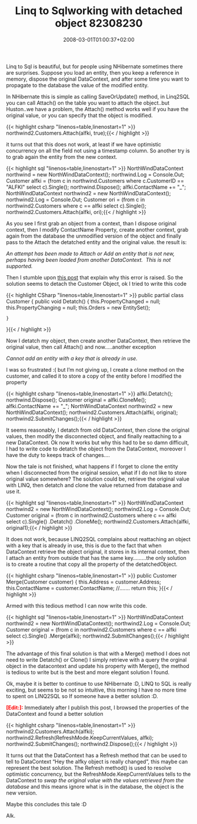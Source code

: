 ﻿---
title: "Linq to Sqlworking with detached object 82308230"
description: ""
date: 2008-03-01T01:00:37+02:00
draft: false
tags: [Uncategorized]
categories: [NET framework]
---
Linq to Sql is beautiful, but for people using NHibernate sometimes there are surprises. Suppose you load an entity, then you keep a reference in memory, dispose the original DataContext, and after some time you want to propagate to the database the value of the modified entity.

In NHibernate this is simple as calling SaveOrUpdate() method, in Linq2SQL you can call Attach() on the table you want to attach the object..but Huston..we have a problem, the Attach() method works well if you have the original value, or you can specify that the object is modified.

{{< highlight csharp "linenos=table,linenostart=1" >}}
northwind2.Customers.Attach(alfki, true);{{< / highlight >}}

<!-- Code inserted with Steve Dunn's Windows Live Writer Code Formatter Plugin.  http://dunnhq.com -->

it turns out that this does not work, at least if we have optimistic concurrency on all the field not using a timestamp column. So another try is to grab again the entity from the new context.

{{< highlight sql "linenos=table,linenostart=1" >}}
NorthWindDataContext northwind = new NorthWindDataContext();
northwind.Log = Console.Out;
Customer alfki = (from c in northwind.Customers
                  where c.CustomerID == "ALFKI"
                  select c).Single<Customer>();
northwind.Dispose();
alfki.ContactName += "_";
NorthWindDataContext northwind2 = new NorthWindDataContext();
northwind2.Log = Console.Out;
Customer ori = (from c in northwind2.Customers
 where c == alfki
 select c).Single<Customer>();
northwind2.Customers.Attach(alfki, ori);{{< / highlight >}}

<!-- Code inserted with Steve Dunn's Windows Live Writer Code Formatter Plugin.  http://dunnhq.com -->

As you see I first grab an object from a context, than I dispose original context, then I modify ContactName Property, create another context, grab again from the database the unmodified version of the object and finally pass to the Attach the detatched entity and the original value. the result is:

*An attempt has been made to Attach or Add an entity that is not new, perhaps having been loaded from another DataContext.  This is not supported.*

Then I stumble upon [this post](http://weblogs.asp.net/omarzabir/archive/2007/12/08/linq-to-sql-how-to-attach-object-to-a-different-data-context.aspx) that explain why this error is raised. So the solution seems to detach the Customer Object, ok I tried to write this code

{{< highlight CSharp "linenos=table,linenostart=1" >}}
public partial class Customer
{
    public void Detatch() {
        this.PropertyChanged = null;
        this.PropertyChanging = null;
        this.Orders = new EntitySet<Order>();

    }
}{{< / highlight >}}

<!-- Code inserted with Steve Dunn's Windows Live Writer Code Formatter Plugin.  http://dunnhq.com -->

Now I detatch my object, then create another DataContext, then retrieve the original value, then call Attach() and now…..another exception

*Cannot add an entity with a key that is already in use.*

I was so frustrated :( but I’m not giving up, I create a clone method on the customer, and called it to store a copy of the entity before I modified the property

{{< highlight csharp "linenos=table,linenostart=1" >}}
alfki.Detatch();
northwind.Dispose();
Customer original = alfki.CloneMe();
alfki.ContactName += "_";
NorthWindDataContext northwind2 = new NorthWindDataContext();
northwind2.Customers.Attach(alfki, original);
northwind2.SubmitChanges();{{< / highlight >}}

<!-- Code inserted with Steve Dunn's Windows Live Writer Code Formatter Plugin.  http://dunnhq.com -->

It seems reasonably, I detatch from old DataContext, then clone the original values, then modify the disconnected object, and finally reattaching to a new DataContext. Ok now It works but why this had to be so damn difficult, I had to write code to detatch the object from the DataContext, moreover I have the duty to keeps track of changes….

Now the tale is not finished, what happens if I forget to clone the entity when I disconnected from the original session, what if I do not like to store original value somewhere? The solution could be, retrieve the original value with LINQ, then detatch and clone the value returned from database and use it.

{{< highlight sql "linenos=table,linenostart=1" >}}
NorthWindDataContext northwind2 = new NorthWindDataContext();
northwind2.Log = Console.Out;
Customer original = (from c in northwind2.Customers
                     where c == alfki
                     select c).Single<Customer>()
        .Detatch()
        .CloneMe();
northwind2.Customers.Attach(alfki, original1);{{< / highlight >}}

<!-- Code inserted with Steve Dunn's Windows Live Writer Code Formatter Plugin.  http://dunnhq.com -->

It does not work, because LINQ2SQL complains about reattaching an object with a key that is already in use, this is due to the fact that when DataContext retrieve the object original, it stores in its internal context, then I attach an entity from outside that has the same key………the only solution is to create a routine that copy all the property of the detatchedObject.

{{< highlight csharp "linenos=table,linenostart=1" >}}
public Customer Merge(Customer customer) {
    this.Address = customer.Address;
    this.ContactName = customer.ContactName;
    //.......
   return this;
}{{< / highlight >}}

<!-- Code inserted with Steve Dunn's Windows Live Writer Code Formatter Plugin.  http://dunnhq.com -->

Armed with this tedious method I can now write this code.

{{< highlight sql "linenos=table,linenostart=1" >}}
NorthWindDataContext northwind2 = new NorthWindDataContext();
northwind2.Log = Console.Out;
Customer original = (from c in northwind2.Customers
                     where c == alfki
                     select c).Single<Customer>()
        .Merge(alfki);
northwind2.SubmitChanges();{{< / highlight >}}

<!-- Code inserted with Steve Dunn's Windows Live Writer Code Formatter Plugin.  http://dunnhq.com -->

The advantage of this final solution is that with a Merge() method I does not need to write Detatch() or Clone() I simply retrieve with a query the orginal object in the datacontext and update his property with Merge(), the method is tedious to write but is the best and more elegant solution I found.

Ok, maybe it is better to continue to use NHibernate :D, LINQ to SQL is really exciting, but seems to be not so intuitive, this morning I have no more time to spent on LINQ2SQL so If someone have a better solution :D.

 **<font color="#ff0000">[Edit:]:</font>** Immediately after I publish this post, I browsed the properties of the DataContext and found a better solution

{{< highlight csharp "linenos=table,linenostart=1" >}}
northwind2.Customers.Attach(alfki);
northwind2.Refresh(RefreshMode.KeepCurrentValues, alfki);
northwind2.SubmitChanges();
northwind2.Dispose();{{< / highlight >}}

<!-- Code inserted with Steve Dunn's Windows Live Writer Code Formatter Plugin.  http://dunnhq.com -->

It turns out that the DataContext has a Refresh method that can be used to tell to DataContext “Hey the alfky object is really changed”, this maybe can represent the best solution. The Refresh method() is used to resolve optimistic concurrency, but the RefreshMode.KeepCurrentValues tells to the DataContext to *swap the original value with the values retrieved from the database* and this means ignore what is in the database, the object is the new version.

Maybe this concludes this tale :D

Alk.
